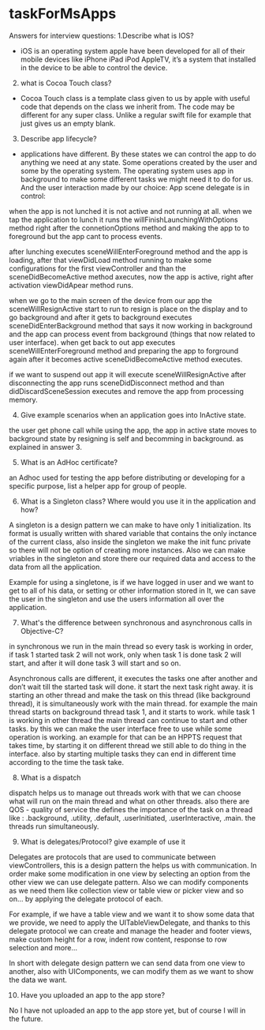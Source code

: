 # taskForMsApps

Answers for interview questions:
1.Describe what is IOS?

- iOS is an operating system apple have been developed for all of their mobile devices like iPhone iPad iPod AppleTV, it’s a system that installed in the device to be able to control the device.

2. what is Cocoa Touch class?

- Cocoa Touch class is a template class given to us by apple with useful code that depends on the class we inherit from. The code may be different for any super class. Unlike a regular swift file for example that just gives us an empty blank.

3. Describe app lifecycle?

- applications have different. By these states we can control the app to do anything we need at any state. Some operations created by the user and some by the operating system. The operating system uses app in background to make some different tasks we might need it to do for us. And the user interaction made by our choice:
App scene delegate is in control:

when the app is not lunched it is not active and not running at all. when we tap the application to lunch it runs the willFinishLaunchingWithOptions method right after the connetionOptions method and making the app to to foreground but the app cant to process events.

after lunching executes sceneWillEnterForeground method and the app is loading, after that viewDidLoad method running to make some configurations for the first viewController and than the sceneDidBecomeActive method axecutes, now the app is active, right after activation viewDidApear method runs.

when we go to the main screen of the device from our app the sceneWillResignActive start to run to resign is place on the display and to go background and after it gets to background executes sceneDidEnterBackground method that says it now working in background and the app can process event from background (things that now related to user interface). when get back to out app executes sceneWillEnterForeground method and preparing the app to forground again after it becomes active sceneDidBecomeActive method executes.

if we want to suspend out app it will execute sceneWillResignActive after disconnecting the app runs sceneDidDisconnect method and than didDiscardSceneSession executes and remove the app from processing memory.

4. Give example scenarios when an application goes into InActive state.

the user get phone call while using the app, the app in active state moves to background state by resigning is self and becomming in background. as explained in answer 3.

5. What is an AdHoc certificate?

an Adhoc used for testing the app before distributing or developing for a specific purpose, list a helper app for group of people.

6. What is a Singleton class? Where would you use it in the application and how?

A singleton is a design pattern we can make to have only 1 initialization. Its format is usually written with shared variable that contains the only inctance of the current class, also inside the singleton we make the init func private so there will not be option of creating more instances. Also we can make vriables in the singleton and store there our required data and access to the data from all the application.

Example for using a singletone, is if we have logged in user and we want to get to all of his data, or setting or other information stored in It, we can save the user in the singleton and use the users information all over the application.

7. What's the difference between synchronous and asynchronous calls in Objective-C?

in synchronous we run in the main thread so every task is working in order, if task 1 started task 2 will not work, only when task 1 is done task 2 will start, and after it will done task 3 will start and so on.

Asynchronous calls are different, it executes the tasks one after another and don’t wait till the started task will done. it start the next task right away. it is starting an other thread and make the task on this thread (like background thread), it is simultaneously work with the main thread. for example the main thread starts on background thread task 1, and it starts to work. while task 1 is working in other thread the main thread can continue to start and other tasks. by this we can make the user interface free to use while some operation is working. 
an example for that can be an HPPTS request that takes time, by starting it on different thread we still able to do thing in the interface. also by starting multiple tasks they can end in different time according to the time the task take.

8. What is a dispatch

dispatch helps us to manage out threads work with that we can choose what will run on the main thread and what on other threads. also there are QOS - quality of service the defines the importance of the task on a thread like : .background, .utility, .default, .userInitiated, .userInteractive, .main. the threads run simultaneously.

9. What is delegates/Protocol? give example of use it

Delegates are protocols that are used to communicate between viewControllers, this is a design pattern the helps us with communication. In order make some modification in one view by selecting an option from the other view we can use delegate pattern. Also we can modify components as we need them like collection view or table view or picker view and so on… by applying the delegate protocol of each.

For example, if we have a table view and we want it to show some data that we provide, we need to apply the UITableViewDelegate, and thanks to this delegate protocol we can create and manage the header and footer views, make custom height for a row, indent row content, response to row selection and more…

In short with delegate design pattern we can send data from one view to another, also with UIComponents, we can modify them as we want to show the data we want.

10. Have you uploaded an app to the app store?

No I have not uploaded an app to the app store yet, but of course I will in the future.

